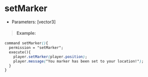 # setMarker

* Parameters: \[vector3\]

> #### Example:

```css
command setMarker(){
  permission = "setMarker";
  execute(){
    player.setMarker(player.position);
    player.message("You marker has been set to your location!");
  }
}
```

